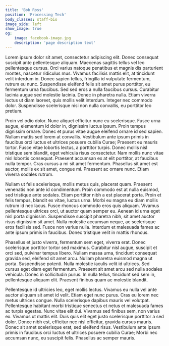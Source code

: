 ```yaml
---
title: 'Bob Ross'
position: 'Processing Tech'
body_classes: staff-bio
image_side: left
show_image: true
og:
    image: facebook-image.jpg
    description: 'page description text'
---
```


Lorem ipsum dolor sit amet, consectetur adipiscing elit. Donec consequat suscipit ante pellentesque aliquam. Maecenas sagittis tellus vel leo pellentesque cursus. Orci varius natoque penatibus et magnis dis parturient montes, nascetur ridiculus mus. Vivamus facilisis mattis elit, at tincidunt velit interdum in. Donec sapien tellus, fringilla id vulputate fermentum, rutrum eu nunc. Suspendisse eleifend felis sit amet purus porttitor, eu fermentum urna faucibus. Sed sed eros a nulla faucibus cursus. Curabitur lacinia augue sed molestie lacinia. Donec in pharetra nulla. Etiam viverra lectus ut diam laoreet, quis mollis velit interdum. Integer nec commodo dolor. Suspendisse scelerisque nisi non nulla convallis, eu porttitor leo pretium.

Proin vel odio dolor. Nunc aliquet efficitur nunc eu scelerisque. Fusce urna augue, elementum id dolor in, dignissim luctus ipsum. Proin tempus dignissim ornare. Donec et purus vitae augue eleifend ornare id sed sapien. Nullam mattis sed lorem at convallis. Vestibulum ante ipsum primis in faucibus orci luctus et ultrices posuere cubilia Curae; Praesent eu mauris tortor. Fusce vitae lobortis lectus, a porttitor turpis. Donec mollis nisl tristique sem blandit, eget vehicula risus consectetur. Nam mollis nunc vitae nisl lobortis consequat. Praesent accumsan ex at elit porttitor, at faucibus nulla tempor. Cras cursus a mi sit amet fermentum. Phasellus sit amet est auctor, mollis ex sit amet, congue mi. Praesent ac ornare nunc. Etiam viverra sodales rutrum.

Nullam ut felis scelerisque, mollis metus quis, placerat quam. Praesent venenatis non ante id condimentum. Proin commodo est at nulla euismod, sed tristique ante sodales. Etiam porttitor nibh a est placerat porta. Proin et felis tempus, blandit ex vitae, luctus urna. Morbi eu magna eu diam mollis rutrum id nec lacus. Fusce rhoncus commodo eros quis aliquam. Vivamus pellentesque ultrices orci, ut auctor quam semper eu. Aenean id urna eget nisl porta dignissim. Suspendisse suscipit pharetra nibh, sit amet auctor risus dignissim sit amet. Nulla molestie accumsan neque, ac scelerisque eros facilisis sed. Fusce non varius nulla. Interdum et malesuada fames ac ante ipsum primis in faucibus. Donec tristique velit in mattis rhoncus.

Phasellus et justo viverra, fermentum sem eget, viverra erat. Donec scelerisque porttitor tortor sed maximus. Curabitur nisl augue, suscipit et orci sed, pulvinar tempus libero. Nullam massa urna, tincidunt consequat gravida sed, eleifend sit amet arcu. Nullam pharetra euismod magna ut porta. Suspendisse potenti. Nulla molestie iaculis velit id ultrices. Sed cursus eget diam eget fermentum. Praesent sit amet arcu sed nulla sodales vehicula. Donec in sollicitudin purus. In nulla tellus, tincidunt sed sem in, pellentesque aliquam elit. Praesent finibus quam ac molestie blandit.

Pellentesque id ultricies leo, eget mollis lectus. Vivamus eu nulla vel ante auctor aliquam sit amet id velit. Etiam eget nunc purus. Cras eu lorem nec metus ultrices congue. Nulla scelerisque dapibus mauris vel volutpat. Pellentesque habitant morbi tristique senectus et netus et malesuada fames ac turpis egestas. Nunc vitae elit dui. Vivamus sed finibus sem, non varius ex. Vivamus ut mattis elit. Duis quis elit eget justo scelerisque porttitor a sed dolor. Donec nibh est, efficitur nec nisl efficitur, gravida cursus mauris. Donec sit amet scelerisque erat, sed eleifend risus. Vestibulum ante ipsum primis in faucibus orci luctus et ultrices posuere cubilia Curae; Morbi nec accumsan nunc, eu suscipit felis. Phasellus ac semper mauris.
